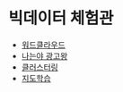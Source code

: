 # 빅데이터 체험관

- [워드클라우드](https://datadriven-korea.github.io/bigdata/wordcloud)
- [나는야 광고왕](https://datadriven-korea.github.io/bigdata/marketing)
- [클러스터링](https://datadriven-korea.github.io/bigdata/clustering)
- [지도학습](https://datadriven-korea.github.io/bigdata/supervised-learning)

